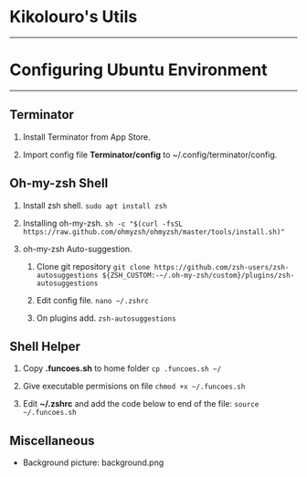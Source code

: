 # Kikolouro's Utils

---
# Configuring Ubuntu Environment
---
## Terminator

1. Install Terminator from App Store.

2. Import config file **Terminator/config** to ~/.config/terminator/config.

## Oh-my-zsh Shell

1. Install zsh shell.
    ```sudo apt install zsh```

2. Installing oh-my-zsh.
    ` sh -c "$(curl -fsSL https://raw.github.com/ohmyzsh/ohmyzsh/master/tools/install.sh)" `

3. oh-my-zsh Auto-suggestion. 
    1. Clone git repository
        `git clone https://github.com/zsh-users/zsh-autosuggestions ${ZSH_CUSTOM:-~/.oh-my-zsh/custom}/plugins/zsh-autosuggestions`
    
    2. Edit config file.
        `nano ~/.zshrc`

    3. On plugins add.
        `zsh-autosuggestions`

## Shell Helper

1. Copy **.funcoes.sh** to home folder
    ```cp .funcoes.sh ~/```

2. Give executable permisions on file
    ```chmod +x ~/.funcoes.sh```

3. Edit **~/.zshrc** and add the code below to end of the file:
    ```source ~/.funcoes.sh```

## Miscellaneous

- Background picture: background.png